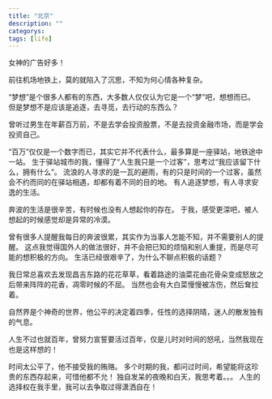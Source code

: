 ```yaml
---
title: "北京"
description: ""
categorys: 
tags: [life]
---
```



女神的广告好多！

前往机场地铁上，莫的就陷入了沉思，不知为何心情各种复杂。

“梦想”是个很多人都有的东西，大多数人仅仅认为它是一个“梦”吧，想想而已。
但是梦想不是应该是追逐，去寻觅，去行动的东西么？

曾听过男生在年薪百万前，不是去学会投资股票，不是去投资金融市场，而是学会投资自己。

“百万”仅仅是一个数字而已，其实它并不代表什么，最多算是一座驿站，地铁途中一站。
生于驿站城市的我，懂得了“人生我只是一个过客”，思考过“我应该留下什么，拥有什么”。
流浪的人寻求的是一瓦的避雨，有的只是时间的一个过客，虽然会不约而同的在驿站相遇，却都有着不同的目的地。
有人追逐梦想，有人寻求安逸的生活。

奔波的生活是很辛苦，有时候也没有人想起你的存在。
于我，感受更深吧，被人想起的时候感觉却是异常的冷漠。

曾有很多人提醒我每日的奔波很累，其实作为当事人怎能不知，并不需要别人的提醒。
这点我觉得国外人的做法很好，并不会把已知的烦恼和别人重提，而是尽可能的想积极的方向。
生活已经很艰辛了，为什么不聊点积极的话题？

我日常总喜欢去发现昌吉东路的花花草草，看着路途的油菜花由花骨朵变成怒放之后带来阵阵的花香，凋零时候的不屈。
当然也会有大白菜慢慢被冻伤，然后耷拉着。

自然界是个神奇的世界，他公平的决定着四季，任性的选择阴晴，迷人的散发独有的气息。

人生不过也就百年，曾努力宣誓要活过百年，仅是儿时对时间的怒吼，当然我现在也是这样想的！

时间太公平了，他不接受我的贿赂。
多个时期的我，都问过时间，希望能将这珍贵的东西存起来，可惜他都不允！
独自发呆的夜晚和白天，我思考着。。。
人生的选择权在我手里，我可以去争取过得潇洒自在！



